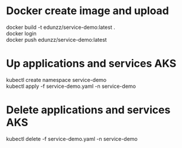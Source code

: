 # Docker create image and upload
docker build -t edunzz/service-demo:latest .
<br>
docker login
<br>
docker push edunzz/service-demo:latest
<br>

# Up applications and services AKS
kubectl create namespace service-demo
<br>
kubectl apply -f service-demo.yaml -n service-demo
<br>
# Delete applications and services AKS
kubectl delete -f service-demo.yaml -n service-demo
<br>
